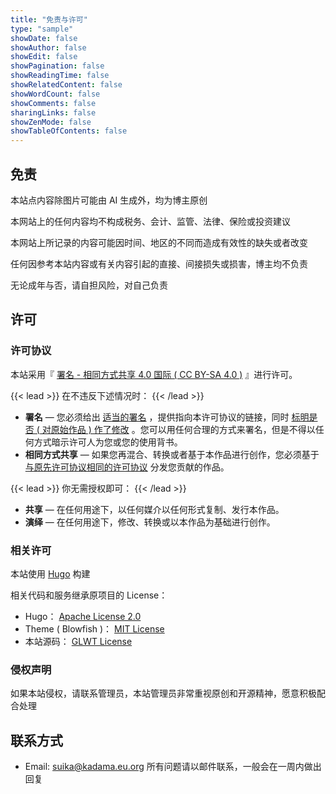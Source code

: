 ```yaml
---
title: "免责与许可"
type: "sample"
showDate: false
showAuthor: false
showEdit: false
showPagination: false
showReadingTime: false
showRelatedContent: false
showWordCount: false
showComments: false
sharingLinks: false
showZenMode: false
showTableOfContents: false
---
```


## 免责
本站点内容除图片可能由 AI 生成外，均为博主原创

本网站上的任何内容均不构成税务、会计、监管、法律、保险或投资建议

本网站上所记录的内容可能因时间、地区的不同而造成有效性的缺失或者改变

任何因参考本站内容或有关内容引起的直接、间接损失或损害，博主均不负责

无论成年与否，请自担风险，对自己负责

## 许可
### 许可协议

本站采用『 [署名 - 相同方式共享 4.0 国际 ( CC BY-SA 4.0 )](https://creativecommons.org/licenses/by-sa/4.0/deed.zh) 』进行许可。

{{< lead >}}
在不违反下述情况时：
{{< /lead >}}
-   **署名** — 您必须给出 [适当的署名](https://wiki.creativecommons.org/wiki/License_Versions#Detailed_attribution_comparison_chart) ，提供指向本许可协议的链接，同时 [标明是否 ( 对原始作品 ) 作了修改](https://wiki.creativecommons.org/wiki/License_Versions#Modifications_and_adaptations_must_be_marked_as_such) 。您可以用任何合理的方式来署名，但是不得以任何方式暗示许可人为您或您的使用背书。
-   **相同方式共享** — 如果您再混合、转换或者基于本作品进行创作，您必须基于 [与原先许可协议相同的许可协议](https://creativecommons.org/faq/#If_I_derive_or_adapt_material_offered_under_a_Creative_Commons_license.2C_which_CC_license.28s.29_can_I_use.3F) 分发您贡献的作品。

{{< lead >}}
你无需授权即可：
{{< /lead >}}
-   **共享** — 在任何用途下，以任何媒介以任何形式复制、发行本作品。
-   **演绎** — 在任何用途下，修改、转换或以本作品为基础进行创作。

### 相关许可

本站使用 [Hugo](https://gohugo.io/) 构建

相关代码和服务继承原项目的 License：

-   Hugo： [Apache License 2.0](https://github.com/gohugoio/hugo/blob/master/LICENSE)
-   Theme ( Blowfish )： [MIT License](https://github.com/nunocoracao/blowfish/blob/main/LICENSE)
-   本站源码： [GLWT License](https://github.com/LesserCat/LesserCat.github.io.git)

### 侵权声明

如果本站侵权，请联系管理员，本站管理员非常重视原创和开源精神，愿意积极配合处理

## 联系方式
-   Email: [suika@kadama.eu.org](mailto:suika@kadama.eu.org)
所有问题请以邮件联系，一般会在一周内做出回复
